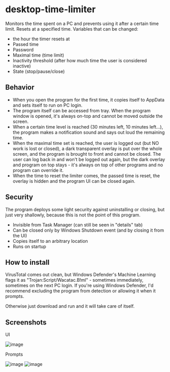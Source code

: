 # desktop-time-limiter
Monitors the time spent on a PC and prevents using it after a certain time limit. Resets at a specified time. Variables that can be changed:
- the hour the timer resets at
- Passed time
- Password
- Maximal time (time limit)
- Inactivity threshold (after how much time the user is considered inactive)
- State (stop/pause/close)

## Behavior
- When you open the program for the first time, it copies itself to AppData and sets itself to run on PC login.
- The program itself can be accessed from tray. When the program window is opened, it's always on-top and cannot be moved outside the screen.
- When a certain time level is reached (30 minutes left, 10 minutes left...), the program makes a notification sound and says out loud the remaining time.
- When the maximal time set is reached, the user is logged out (but NO work is lost or closed), a dark transparent overlay is put over the whole screen,
and the program is brought to front and cannot be closed. The user can log back in and won't be logged out again, but the dark overlay and program on top stays -
it's always on top of other programs and no program can override it.
- When the time to reset the limiter comes, the passed time is reset, the overlay is hidden and the program UI can be closed again.

## Security
The program deploys some light security against uninstalling or closing, but just very shallowly, because this is not the point of this program.
- Invisible from Task Manager (can still be seen in "details" tab)
- Can be closed only by Windows Shutdown event (and by closing it from the UI)
- Copies itself to an arbitrary location
- Runs on startup

## How to install
VirusTotal comes out clean, but Windows Defender's Machine Learning flags it as "Trojan:Script/Wacatac.B!ml" - sometimes immediately, sometimes on the next PC login.
If you're using Windows Defender, I'd recommend excluding the program from detection or allowing it when it prompts.

Otherwise just download and run and it will take care of itself.

## Screenshots
UI

![image](https://user-images.githubusercontent.com/57546404/170340720-261647eb-02dd-4334-b7ae-168201d472f5.png)

Prompts

![image](https://user-images.githubusercontent.com/57546404/170340868-ae9b2208-bebd-448e-84d8-c1213e1765ad.png)
![image](https://user-images.githubusercontent.com/57546404/170340987-ba464f21-6829-4b02-b2c9-7894312533b1.png)

